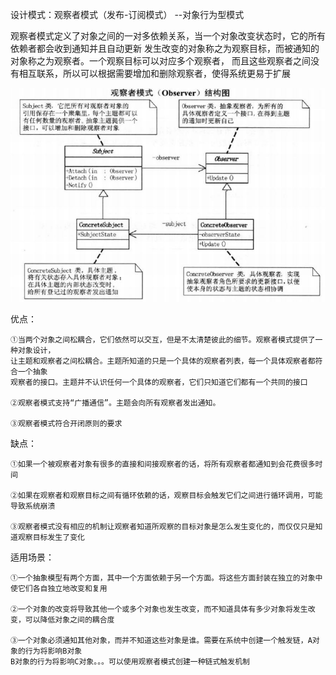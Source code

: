 设计模式：观察者模式（发布-订阅模式） --对象行为型模式 

观察者模式定义了对象之间的一对多依赖关系，当一个对象改变状态时，它的所有依赖者都会收到通知并且自动更新
发生改变的对象称之为观察目标，而被通知的对象称之为观察者。一个观察目标可以对应多个观察者，
而且这些观察者之间没有相互联系，所以可以根据需要增加和删除观察者，使得系统更易于扩展

![image](https://github.com/ZzzYL9/design_pattern/blob/master/class_images/observer.png)

优点：

    ①当两个对象之间松耦合，它们依然可以交互，但是不太清楚彼此的细节。观察者模式提供了一种对象设计，
    让主题和观察者之间松耦合。主题所知道的只是一个具体的观察者列表，每一个具体观察者都符合一个抽象
    观察者的接口。主题并不认识任何一个具体的观察者，它们只知道它们都有一个共同的接口
    
    ②观察者模式支持“广播通信”。主题会向所有观察者发出通知。
    
    ③观察者模式符合开闭原则的要求
    
缺点：

    ①如果一个被观察者对象有很多的直接和间接观察者的话，将所有观察者都通知到会花费很多时间
    
    ②如果在观察者和观察目标之间有循环依赖的话，观察目标会触发它们之间进行循环调用，可能导致系统崩溃
    
    ③观察者模式没有相应的机制让观察者知道所观察的目标对象是怎么发生变化的，而仅仅只是知道观察目标发生了变化
    
适用场景：

    ①一个抽象模型有两个方面，其中一个方面依赖于另一个方面。将这些方面封装在独立的对象中使它们各自独立地改变和复用
    
    ②一个对象的改变将导致其他一个或多个对象也发生改变，而不知道具体有多少对象将发生改变，可以降低对象之间的耦合度
    
    ③一个对象必须通知其他对象，而并不知道这些对象是谁。需要在系统中创建一个触发链，A对象的行为将影响B对象
    B对象的行为将影响C对象。。。可以使用观察者模式创建一种链式触发机制
